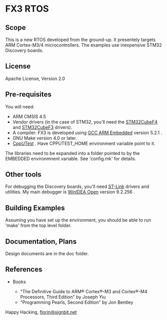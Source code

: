 # FX3 RTOS

## Scope

This is a new RTOS developed from the ground-up. It presentely targets ARM Cortex-M3/4 microcontrollers. The examples use inexpensive STM32 Discovery boards.

## License

Apache License, Version 2.0

## Pre-requisites

You will need:
* ARM CMSIS 4.5
* Vendor drivers (in the case of STM32, you'll need the [STM32CubeF4](http://www.st.com/web/en/catalog/tools/PF259243) and [STM32CubeF3](http://www.st.com/web/en/catalog/tools/PF260613) drivers).
* A compiler: FX3 is developed using [GCC ARM Embedded](https://launchpad.net/gcc-arm-embedded) version 5.2.1 .
* GNU Make version 4.0 or later.
* [CppUTest](https://cpputest.github.io/) . Have CPPUTEST\_HOME environment variable point to it.

The libraries need to be expanded into a folder pointed to by the EMBEDDED environmnent variable. See 'config.mk' for details.

## Other tools

For debugging the Discovery boards, you'll need [ST-Link](http://www.st.com/web/catalog/tools/FM146/CL1984/SC724/SS1677/PF251168) drivers and utilities.
My main debugger is [WinIDEA Open](http://www.isystem.com/download/winideaopen) version 9.2.256 .

## Building Examples

Assuming you have set up the environment, you should be able to run 'make' from the top level folder.

## Documentation, Plans

Design documents are in the doc folder.

## References

* Books

  * "The Definitive Guide to ARM® Cortex®-M3 and Cortex®-M4 Processors, Third Edition" by Joseph Yiu
  * "Programming Pearls, Second Edition" by Jon Bentley


Happy Hacking,
florin@signbit.net
